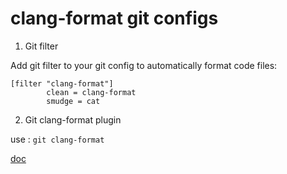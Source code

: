 # clang-format git configs

1. Git filter 

Add git filter to your git config to automatically format code files:

```
[filter "clang-format"]
        clean = clang-format
        smudge = cat
```

2. Git clang-format plugin

use :
``` git clang-format ```

[doc](https://offlinemark.com/2021/04/02/surgical-formatting-with-git-clang-format/)
